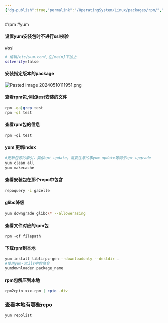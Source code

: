 ```yaml
---
{"dg-publish":true,"permalink":"/OperatingSystem/Linux/packages/rpm/","noteIcon":"3"}
---
```


#rpm #yum

#### 设置yum安装包时不进行ssl校验

#ssl
```bash
# 编辑/etc/yum.conf,在[main]下加上
sslverify=false

```


#### 安装指定版本的package
![Pasted image 20240510111951.png](/img/user/OperatingSystem/Linux/packages/attachments/Pasted%20image%2020240510111951.png)

#### 查看rpm包,例如test安装的文件

```bash
rpm -qa|grep test
rpm -ql test
```

#### 查看rpm包的信息
`rpm -qi test`

#### yum 更新index

```bash
#更新包源的索引，类似apt update。需要注意的事yum update等同于apt upgrade
yum clean all
yum makecache
```

#### 查看安装包在那个repo中包含
```bash
repoquery -i gazelle
```

#### glibc降级
```bash
yum downgrade glibc\* --allowerasing
```
#### 查看文件对应的rpm包
`rpm -qf filepath`

#### 下载rpm到本地

```bash
yum install libtirpc-gen --downloadonly --destdir .
#使用yum-utils中的命令
yumdownloader package_name

```

#### rpm包解压到本地

```bash
rpm2cpio xxx.rpm | cpio -div
```


### 查看本地有哪些repo
```sh
yum repolist

```


